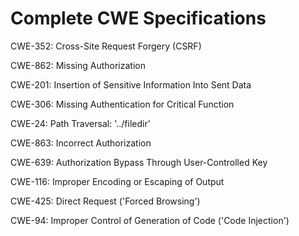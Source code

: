 

# Complete CWE Specifications

CWE-352: Cross-Site Request Forgery (CSRF)

CWE-862: Missing Authorization

CWE-201: Insertion of Sensitive Information Into Sent Data

CWE-306: Missing Authentication for Critical Function

CWE-24: Path Traversal: '../filedir'

CWE-863: Incorrect Authorization

CWE-639: Authorization Bypass Through User-Controlled Key

CWE-116: Improper Encoding or Escaping of Output

CWE-425: Direct Request ('Forced Browsing')

CWE-94: Improper Control of Generation of Code ('Code Injection')